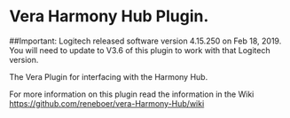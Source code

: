 # Vera Harmony Hub Plugin.

##Important: 
Logitech released software version 4.15.250 on Feb 18, 2019. You will need to update to V3.6 of this plugin to work with that Logitech version.

The Vera Plugin for interfacing with the Harmony Hub.

For more information on this plugin read the information in the Wiki https://github.com/reneboer/vera-Harmony-Hub/wiki

